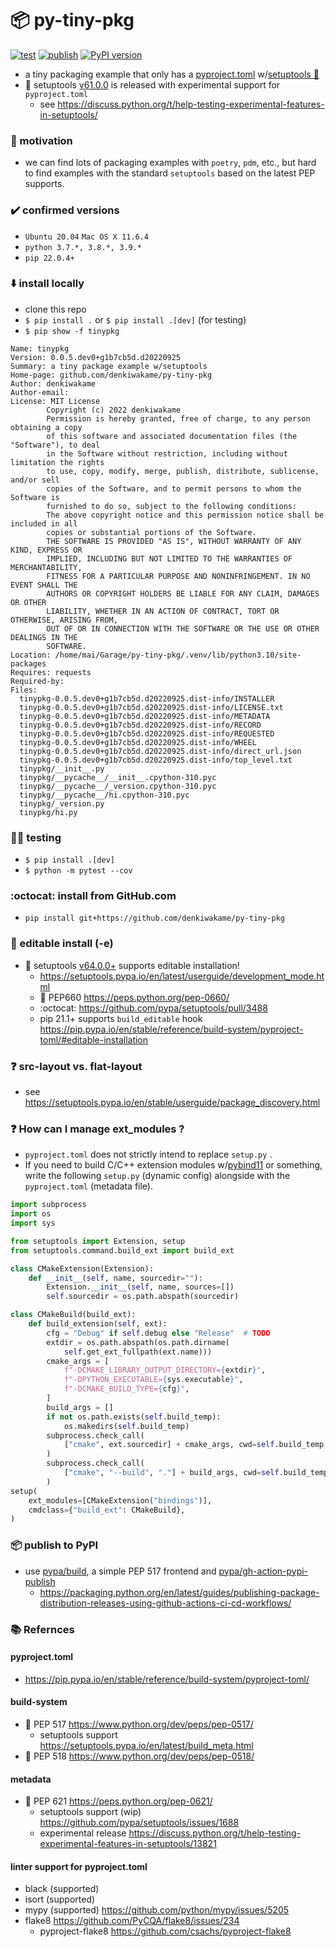 # 📦 py-tiny-pkg
[![test](https://github.com/denkiwakame/py-tiny-pkg/actions/workflows/test.yml/badge.svg)](https://github.com/denkiwakame/py-tiny-pkg/actions/workflows/test.yml)
[![publish](https://github.com/denkiwakame/py-tiny-pkg/actions/workflows/pub.yml/badge.svg)](https://github.com/denkiwakame/py-tiny-pkg/actions/workflows/pub.yml)
[![PyPI version](https://badge.fury.io/py/tinypkg.svg)](https://badge.fury.io/py/tinypkg)

- a tiny packaging example that only has a [pyproject.toml](https://pip.pypa.io/en/stable/reference/build-system/pyproject-toml/) w/[setuptools 🔨](https://github.com/pypa/setuptools)
- 🎉 setuptools [v61.0.0](https://github.com/pypa/setuptools/releases/tag/v61.0.0) is released with experimental support for `pyproject.toml`
  - see https://discuss.python.org/t/help-testing-experimental-features-in-setuptools/

### 🦾 motivation
- we can find lots of packaging examples with `poetry`, `pdm`, etc., but hard to find examples with the standard `setuptools` based on the latest PEP supports.

### ✔️ confirmed versions
- `Ubuntu 20.04` `Mac OS X 11.6.4`
- `python 3.7.*, 3.8.*, 3.9.*`
- `pip 22.0.4+`

### ⬇️ install locally
- clone this repo
- `$ pip install .` or `$ pip install .[dev]` (for testing)
- `$ pip show -f tinypkg`

```
Name: tinypkg
Version: 0.0.5.dev0+g1b7cb5d.d20220925
Summary: a tiny package example w/setuptools
Home-page: github.com/denkiwakame/py-tiny-pkg
Author: denkiwakame
Author-email:
License: MIT License
        Copyright (c) 2022 denkiwakame
        Permission is hereby granted, free of charge, to any person obtaining a copy
        of this software and associated documentation files (the "Software"), to deal
        in the Software without restriction, including without limitation the rights
        to use, copy, modify, merge, publish, distribute, sublicense, and/or sell
        copies of the Software, and to permit persons to whom the Software is
        furnished to do so, subject to the following conditions:
        The above copyright notice and this permission notice shall be included in all
        copies or substantial portions of the Software.
        THE SOFTWARE IS PROVIDED "AS IS", WITHOUT WARRANTY OF ANY KIND, EXPRESS OR
        IMPLIED, INCLUDING BUT NOT LIMITED TO THE WARRANTIES OF MERCHANTABILITY,
        FITNESS FOR A PARTICULAR PURPOSE AND NONINFRINGEMENT. IN NO EVENT SHALL THE
        AUTHORS OR COPYRIGHT HOLDERS BE LIABLE FOR ANY CLAIM, DAMAGES OR OTHER
        LIABILITY, WHETHER IN AN ACTION OF CONTRACT, TORT OR OTHERWISE, ARISING FROM,
        OUT OF OR IN CONNECTION WITH THE SOFTWARE OR THE USE OR OTHER DEALINGS IN THE
        SOFTWARE.
Location: /home/mai/Garage/py-tiny-pkg/.venv/lib/python3.10/site-packages
Requires: requests
Required-by:
Files:
  tinypkg-0.0.5.dev0+g1b7cb5d.d20220925.dist-info/INSTALLER
  tinypkg-0.0.5.dev0+g1b7cb5d.d20220925.dist-info/LICENSE.txt
  tinypkg-0.0.5.dev0+g1b7cb5d.d20220925.dist-info/METADATA
  tinypkg-0.0.5.dev0+g1b7cb5d.d20220925.dist-info/RECORD
  tinypkg-0.0.5.dev0+g1b7cb5d.d20220925.dist-info/REQUESTED
  tinypkg-0.0.5.dev0+g1b7cb5d.d20220925.dist-info/WHEEL
  tinypkg-0.0.5.dev0+g1b7cb5d.d20220925.dist-info/direct_url.json
  tinypkg-0.0.5.dev0+g1b7cb5d.d20220925.dist-info/top_level.txt
  tinypkg/__init__.py
  tinypkg/__pycache__/__init__.cpython-310.pyc
  tinypkg/__pycache__/_version.cpython-310.pyc
  tinypkg/__pycache__/hi.cpython-310.pyc
  tinypkg/_version.py
  tinypkg/hi.py
```

### 👩‍🔧 testing
- `$ pip install .[dev]`
- `$ python -m pytest --cov`

### :octocat: install from GitHub.com
- `pip install git+https://github.com/denkiwakame/py-tiny-pkg`

### 📝 editable install (-e)
- 🎉 setuptools [v64.0.0+](https://github.com/pypa/setuptools/releases/tag/v64.0.0) supports editable installation!
  - https://setuptools.pypa.io/en/latest/userguide/development_mode.html
  - 📑 PEP660 https://peps.python.org/pep-0660/
  - :octocat: https://github.com/pypa/setuptools/pull/3488
  - pip 21.1+ supports `build_editable` hook https://pip.pypa.io/en/stable/reference/build-system/pyproject-toml/#editable-installation

### ❓ src-layout vs. flat-layout
- see https://setuptools.pypa.io/en/stable/userguide/package_discovery.html

### ❓ How can I manage ext_modules ?
- `pyproject.toml` does not strictly intend to replace `setup.py` .
- If you need to build C/C++ extension modules w/[pybind11](https://github.com/pybind/pybind11) or something, write the following `setup.py` (dynamic config) alongside with the `pyproject.toml` (metadata file).

```python
import subprocess
import os
import sys

from setuptools import Extension, setup
from setuptools.command.build_ext import build_ext

class CMakeExtension(Extension):
    def __init__(self, name, sourcedir=""):
        Extension.__init__(self, name, sources=[])
        self.sourcedir = os.path.abspath(sourcedir)

class CMakeBuild(build_ext):
    def build_extension(self, ext):
        cfg = "Debug" if self.debug else "Release"  # TODO
        extdir = os.path.abspath(os.path.dirname(
            self.get_ext_fullpath(ext.name)))
        cmake_args = [
            f"-DCMAKE_LIBRARY_OUTPUT_DIRECTORY={extdir}",
            f"-DPYTHON_EXECUTABLE={sys.executable}",
            f"-DCMAKE_BUILD_TYPE={cfg}",
        ]
        build_args = []
        if not os.path.exists(self.build_temp):
            os.makedirs(self.build_temp)
        subprocess.check_call(
            ["cmake", ext.sourcedir] + cmake_args, cwd=self.build_temp
        )
        subprocess.check_call(
            ["cmake", "--build", "."] + build_args, cwd=self.build_temp
        )
setup(
    ext_modules=[CMakeExtension("bindings")],
    cmdclass={"build_ext": CMakeBuild},
)
```


### 📦 publish to PyPI
- use [pypa/build](https://github.com/pypa/build), a simple PEP 517 frontend and [pypa/gh-action-pypi-publish](https://github.com/pypa/gh-action-pypi-publish)
  - https://packaging.python.org/en/latest/guides/publishing-package-distribution-releases-using-github-actions-ci-cd-workflows/

### 📚 Refernces
#### pyproject.toml
- https://pip.pypa.io/en/stable/reference/build-system/pyproject-toml/

#### build-system
- 📑 PEP 517 https://www.python.org/dev/peps/pep-0517/
  - setuptools support https://setuptools.pypa.io/en/latest/build_meta.html
- 📑 PEP 518 https://www.python.org/dev/peps/pep-0518/

#### metadata
- 📑 PEP 621 https://peps.python.org/pep-0621/
  - setuptools support (wip) https://github.com/pypa/setuptools/issues/1688
  - experimental release https://discuss.python.org/t/help-testing-experimental-features-in-setuptools/13821

#### linter support for pyproject.toml
- black (supported)
- isort (supported)
- mypy (supported) https://github.com/python/mypy/issues/5205
- flake8 https://github.com/PyCQA/flake8/issues/234
  - pyproject-flake8 https://github.com/csachs/pyproject-flake8
